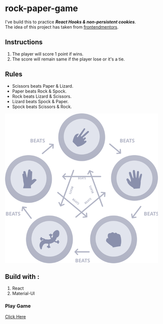 # rock-paper-game

I've build this to practice **_React Hooks & non-persistent cookies_**.  
The idea of this project has taken from [frontendmentors](https://www.frontendmentor.io/challenges "Frontend Mentor").

## Instructions

1. The player will score 1 point if wins.
1. The score will remain same if the player lose or it's a tie.

## Rules

- Scissors beats Paper & Lizard.
- Paper beats Rock & Spock.
- Rock beats Lizard & Scissors.
- Lizard beats Spock & Paper.
- Spock beats Scissors & Rock.

![alt text][logo]

[logo]: https://github.com/aggarwal-muskaan/rock-paper-game/blob/master/src/images/rules.svg "Rules"

## Build with :

1. React
2. Material-UI

### Play Game

[Click Here](https://stone-paper-game.netlify.app/ "Demo")
